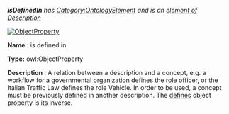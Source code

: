 ___isDefinedIn__ 
 has
 [Category:OntologyElement](../../Category/OntologyElement "Category:OntologyElement") 
 and is an
 [element of](../../Property/ElementOf "Property:ElementOf") 
[Description](../../Submissions/Description "Submissions:Description")_




  





[![ObjectProperty](../../images/thumb/c/c3/ObjectProperty.gif/45px-ObjectProperty.gif)](../../Image/ObjectProperty.gif "ObjectProperty")


__Name__ 
 : is defined in
 



__Type:__ 
 owl:ObjectProperty
 



__Description__ 
 : A relation between a description and a concept, e.g. a workflow for a governmental
organization defines the role officer, or the Italian Traffic Law defines the role Vehicle. In order to be
used, a concept must be previously defined in another description. The
 [defines](../../Submissions/Description/defines "Submissions:Description/defines") 
 object property is its inverse.